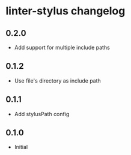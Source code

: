 # linter-stylus changelog

## 0.2.0
* Add support for multiple include paths

## 0.1.2
* Use file's directory as include path

## 0.1.1
* Add stylusPath config

## 0.1.0
* Initial
